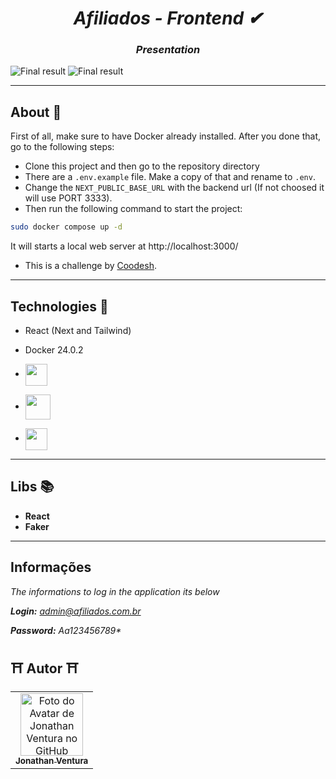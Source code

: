 #
<i class="devicon-react-original colored">
  <h1 align="center">
    Afiliados - Frontend ✔
  </h1>
</i>

<i class="devicon-react-original colored">
  <h3 align="center">
    Presentation
  </h3>
</i>

![Final result]([https://github.com/JonGlazkov/b2bit/blob/main/src/Assets/projeto%20finalizado.png](https://github.com/JonGlazkov/afilliados-frontend/blob/main/assets/login-afilliados.png))
![Final result]([https://github.com/JonGlazkov/b2bit/blob/main/src/Assets/projeto-finalizado-2.png](https://github.com/JonGlazkov/afilliados-frontend/blob/main/assets/transacoes-afilliados.png))

---

## About 💭

First of all, make sure to have Docker already installed. After you done that, go to the following steps:

- Clone this project and then go to the repository directory
- There are a `.env.example` file. Make a copy of that and rename to `.env`.
- Change the `NEXT_PUBLIC_BASE_URL` with the backend url (If not choosed it will use PORT 3333).
- Then run the following command to start the project:
```sh
sudo docker compose up -d
```
It will starts a local web server at http://localhost:3000/
<br>


- This is a challenge by [Coodesh](https://lab.coodesh.com/jonathan12/fullstack-afiliados).
---

## Technologies 🚀

- React (Next and Tailwind)
- Docker 24.0.2

- **<img src="https://dinhanhthi.com/img/header/nextjs.png" align="center" height="35px"/>**
- **<img src="https://cdn.jsdelivr.net/gh/devicons/devicon/icons/tailwindcss/tailwindcss-plain.svg" align="center" height="40px" />**
- **<img src="https://cdn.jsdelivr.net/gh/devicons/devicon/icons/docker/docker-original-wordmark.svg" align="center" height="35px"/>**

---

## Libs 📚

- **React**
- **Faker**

---

## Informações

<i class="devicon-react-original colored">
  <p>
    The informations to log in the application its below
  </p>
  
   **Login:** admin@afiliados.com.br 
  
   **Password:** Aa123456789*
 
</i>

## ⛩ Autor ⛩<br>
<table>
  <tr>
    <td align="center">
      <a href="https://jonglazkov.github.io">
        <img src="https://cdn.discordapp.com/attachments/516398929571741698/975983326403891230/jon-animated.png" width="100px;" alt="Foto do Avatar de Jonathan Ventura no GitHub"/><br>
        <sub>
          <b>Jonathan Ventura</b>
        </sub>
      </a>
    </td>
  </tr>
</table>
